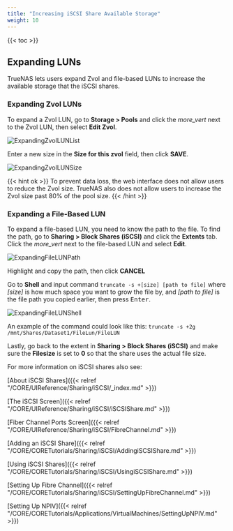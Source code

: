 ```yaml
---
title: "Increasing iSCSI Share Available Storage"
weight: 10
---
```


{{< toc >}}

## Expanding LUNs

TrueNAS lets users expand Zvol and file-based LUNs to increase the available storage that the iSCSI shares.

### Expanding Zvol LUNs 

To expand a Zvol LUN, go to **Storage > Pools** and click the <i class="material-icons" aria-hidden="true" title="Options">more_vert</i> next to the Zvol LUN, then select **Edit Zvol**.

![ExpandingZvolLUNList](/images/CORE/ExpandingZvolLUNList.png "Edit the Zvol LUN")

Enter a new size in the **Size for this zvol** field, then click **SAVE**.

![ExpandingZvolLUNSize](/images/CORE/ExpandingZvolLUNSize.png "Change the Zvol Size")

{{< hint ok >}}
To prevent data loss, the web interface does not allow users to reduce the Zvol size. 
TrueNAS also does not allow users to increase the Zvol size past 80% of the pool size.
{{< /hint >}}

### Expanding a File-Based LUN 

To expand a file-based LUN, you need to know the path to the file. To find the path, go to **Sharing > Block Shares (iSCSI)** and click the **Extents** tab. 
Click the <i class="material-icons" aria-hidden="true" title="Options">more_vert</i> next to the file-based LUN and select **Edit**. 

![ExpandingFileLUNPath](/images/CORE/ExpandingFileLUNPath.png "Copy the Path to the File")

Highlight and copy the path, then click **CANCEL**

Go to **Shell** and input command `truncate -s +[size] [path to file]` where *[size]* is how much space you want to grow the file by, and *[path to file]* is the file path you copied earlier, then press <kbd>Enter</kbd>.

![ExpandingFileLUNShell](/images/CORE/ExpandingFileLUNShell.png "Expanding the File Size in Shell")

An example of the command could look like this: `truncate -s +2g /mnt/Shares/Dataset1/FileLun/FileLUN`

Lastly, go back to the extent in **Sharing > Block Shares (iSCSI)** and make sure the **Filesize** is set to **0** so that the share uses the actual file size.

For more information on iSCSI shares also see:

[About iSCSI Shares]({{< relref "/CORE/UIReference/Sharing/iSCSI/_index.md" >}})

[The iSCSI Screen]({{< relref "/CORE/UIReference/Sharing/iSCSI/iSCSIShare.md" >}})

[Fiber Channel Ports Screen]({{< relref "/CORE/UIReference/Sharing/iSCSI/FibreChannel.md" >}})

[Adding an iSCSI Share]({{< relref "/CORE/CORETutorials/Sharing/iSCSI/AddingiSCSIShare.md" >}}) 

[Using iSCSI Shares]({{< relref "/CORE/CORETutorials/Sharing/iSCSI/UsingiSCSIShare.md" >}})

[Setting Up Fibre Channel]({{< relref "/CORE/CORETutorials/Sharing/iSCSI/SettingUpFibreChannel.md" >}})

[Setting Up NPIV]({{< relref "/CORE/CORETutorials/Applications/VirtualMachines/SettingUpNPIV.md" >}})
